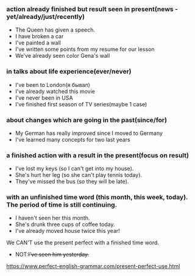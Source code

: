 ### action already finished but result seen in present(news - yet/already/just/recently)
 - The Queen has given a speech.
 - I have broken a car
 - I've painted a wall
 - I've written some points from my resume for our lesson
 - We've already seen color Gena's wall
	
### in talks about life experience(ever/never)
  - I've been to London(я бывал)
  - I've already watched this movie
  - I've never been in USA
  - I've finished first season of TV series(maybe 1 case)
  
  ### about changes which are going in the past(since/for)
  - My German has really improved since I moved to Germany
  - I've learned many concepts for two last years 

### a finished action with a result in the present(focus on result)
-   I've lost my keys (so I can't get into my house).
-   She's hurt her leg (so she can't play tennis today).
-   They've missed the bus (so they will be late).

### with an unfinished time word (this month, this week, today). The period of time is still continuing.

-   I haven't seen her this month.
-   She's drunk three cups of coffee today.
-   I've already moved house twice this year!

We CAN'T use the present perfect with a finished time word.

-   NOT:~~I've seen him yesterday.~~

https://www.perfect-english-grammar.com/present-perfect-use.html
